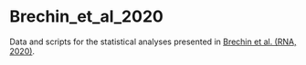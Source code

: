 # Brechin_et_al_2020
Data and scripts for the statistical analyses presented in [Brechin et al. (RNA, 2020)](https://pubmed.ncbi.nlm.nih.gov/33177187/).
